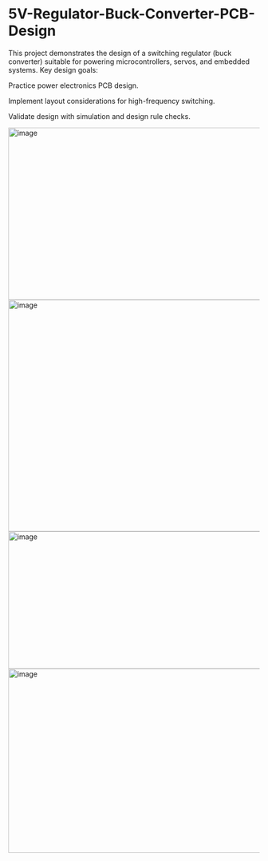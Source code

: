 # 5V-Regulator-Buck-Converter-PCB-Design

This project demonstrates the design of a switching regulator (buck converter) suitable for powering microcontrollers, servos, and embedded systems.
Key design goals:

Practice power electronics PCB design.

Implement layout considerations for high-frequency switching.

Validate design with simulation and design rule checks.

<img width="840" height="345" alt="image" src="https://github.com/user-attachments/assets/92e86d6c-218d-405e-ad04-39b5475b4d37" />
<img width="1534" height="464" alt="image" src="https://github.com/user-attachments/assets/4679ebcf-0471-473e-98eb-5a9337f54e1f" />
<img width="746" height="275" alt="image" src="https://github.com/user-attachments/assets/3ffca631-df55-4a12-a894-6568001cbd5b" />
<img width="1242" height="369" alt="image" src="https://github.com/user-attachments/assets/474149ec-5352-4db3-b4a5-93a9a9571cdd" />
